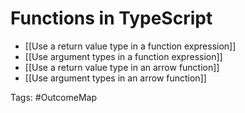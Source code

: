 # Functions in TypeScript

- [[Use a return value type in a function expression]]
- [[Use argument types in a function expression]]
- [[Use a return value type in an arrow function]]
- [[Use argument types in an arrow function]]

Tags: #OutcomeMap 